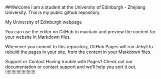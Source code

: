 ##Welcome
I am a student at the University of Edinburgh - Zhejiang University. This is my public github repository.

My University of Edinburgh webpage

You can use the editor on GitHub to maintain and preview the content for your website in Markdown files.

Whenever you commit to this repository, GitHub Pages will run Jekyll to rebuild the pages in your site, from the content in your Markdown files.

Support or Contact
Having trouble with Pages? Check out our documentation or contact support and we’ll help you sort it out.
!!!!!!!!!!!!!!!!!!!!!!!!
